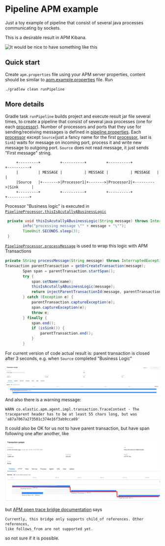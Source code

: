 # Pipeline APM example
Just a toy example of pipeline that consist of several java processes communicating by sockets.
 
This is a desirable result in APM Kibana.

![It would be nice to have something like this](apm-example.png?raw=true "APM Kibana: Expected")


## Quick start
Create `apm.properties` file using your APM server properties, content should be similar to [apm.example.properties](apm.example.properties) file.
Run
```
./gradlew clean runPipeline
```

## More details
Gradle task `runPipeline` builds project and execute result jar file several times, to create a pipeline that consist of several
java processes (one for each [processor](src/main/java/org/pipelineexample/apm/PipelineProcessor.java)). 
Number of processors and ports that they use for sending/receiving messages is defined in [pipeline.properties](pipeline.properties). 
Each [processor](src/main/java/org/pipelineexample/apm/PipelineProcessor.java) except `Source`(just a fancy name for the first [processor](src/main/java/org/pipelineexample/apm/PipelineProcessor.java), last is `Sink`) waits for message on incoming port, 
process it and write new message to outgoing port. `Source` does not read message, it just sends "First message" string.

```
     +---------+         +----------+         +----------+           +----------+
     |         | MESSAGE |          | MESSAGE |          | MESSAGE   |          |
     |Source   |+------->|Processor1|+------->|Processor2|+--------->|Sink      |
     +---------+         +----------+         +----------+           +----------+
```

Processor "Business logic" is executed in [`PipelineProcessor.thisIsAcutallyABusinessLogic`](src/main/java/org/pipelineexample/apm/PipelineProcessor.java)

```java
 private void thisIsAcutallyABusinessLogic(String message) throws InterruptedException {
        info("processing message \"" + message + "\"");
        TimeUnit.SECONDS.sleep(3);
 }
```
[`PipelineProcessor.processMessage`](src/main/java/org/pipelineexample/apm/PipelineProcessor.java) is used to wrap this logic with APM Transactions 

```java
private String processMessage(String message) throws InterruptedException {
Transaction parentTransaction = getOrCreateTransaction(message);
        Span span = parentTransaction.startSpan();
        try {
            span.setName(name);
            thisIsAcutallyABusinessLogic(message);
            return injectParentTransactionId(message, parentTransaction) + ", processed by " + name;
        } catch (Exception e) {
            parentTransaction.captureException(e);
            span.captureException(e);
            throw e;
        } finally {
            span.end();
            if (isSink()) {
                parentTransaction.end();
            }
        }
``` 

For current version of code actual result is: parent transaction is closed after 3 seconds, e.g. when `Source` completed
"Business Logic"


![But we actually have this](actual_result.png?raw=true "APM Kibana: Actual")
And also there is a warning message:
```
WARN co.elastic.apm.agent.impl.transaction.TraceContext - The traceparent header has to be at least 55 chars long, but was 'a87a7067a273501c374e16f3ab9cca69'

```

It could also be OK for us not to have parent transaction, but have span following one after another, like

![It would be nice to have something like this](apm-example2.png?raw=true "APM Kibana: Other OK result")


but [APM open trace bridge documentation](https://www.elastic.co/guide/en/apm/agent/java/current/opentracing-bridge.html) says
```
Currently, this bridge only supports child_of references. Other references, 
like follows_from are not supported yet.
``` 
so not sure if it is possible.
